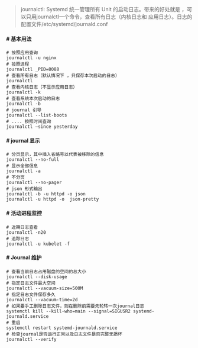 > journalctl: Systemd 统一管理所有 Unit 的启动日志。带来的好处就是 ，可以只用journalctl一个命令，查看所有日志（内核日志和 应用日志）。日志的配置文件/etc/systemd/journald.conf 

#### # 基本用法

    # 按照应用查询
    journalctl -u nginx
    # 按照进程
    journalctl _PID=8088
    # 查看所有日志（默认情况下 ，只保存本次启动的日志）
    journalctl 
    # 查看内核日志（不显示应用日志）
    journalctl -k 
    # 查看系统本次启动的日志
    journalctl -b
    # journal 引导
    journalctl --list-boots 
    # .... 按照时间查询
    journalctl –since yesterday


#### # journal 显示
    
    # 分页显示，其中插入省略号以代表被移除的信息
    journalctl --no-full
    # 显示全部信息
    journalctl -a
    # 不分页
    journalctl --no-pager
    # json 形式输出
    journalctl -b -u httpd -o json
    journalctl -u httpd -o  json-pretty

#### # 活动进程监控

    # 近期日志查看
    journalctl -n20
    # 追踪日志
    journalctl -u kubelet -f

#### # Journal 维护

    # 查看当前日志占用磁盘的空间的总大小
    journalctl --disk-usage
    # 指定日志文件最大空间
    journalctl --vacuum-size=500M
    # 指定日志文件保存多久
    journalctl --vacuum-time=2d
    # 如果要手工删除日志文件，则在删除前需要先轮转一次journal日志
    systemctl kill --kill-who=main --signal=SIGUSR2 systemd-journald.service
    # 重启
    systemctl restart systemd-journald.service
    # 检查journal是否运行正常以及日志文件是否完整无损坏
    journalctl --verify
    